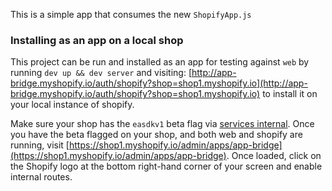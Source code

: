 This is a simple app that consumes the new `ShopifyApp.js`

### Installing as an app on a local shop

This project can be run and installed as an app for testing against `web` by running `dev up && dev server` and visiting: [http://app-bridge.myshopify.io/auth/shopify?shop=shop1.myshopify.io](http://app-bridge.myshopify.io/auth/shopify?shop=shop1.myshopify.io) to install it on your local instance of shopify.

Make sure your shop has the `easdkv1` beta flag via [services internal](https://app.myshopify.io/services/internal/). Once you have the beta flagged on your shop, and both web and shopify are running, visit [https://shop1.myshopify.io/admin/apps/app-bridge](https://shop1.myshopify.io/admin/apps/app-bridge). Once loaded, click on the Shopify logo at the bottom right-hand corner of your screen and enable internal routes.
